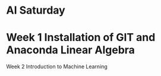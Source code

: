 AI Saturday
=======
Week 1
Installation of GIT and Anaconda
Linear Algebra
======
Week 2 
Introduction to Machine Learning 
